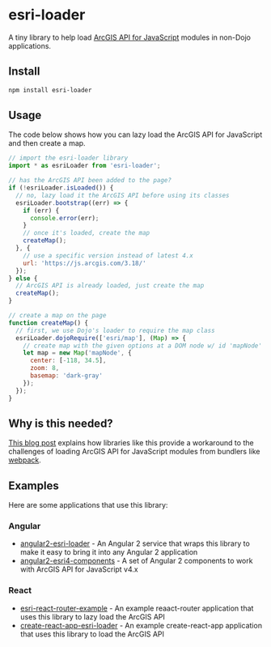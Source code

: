 # esri-loader
A tiny library to help load [ArcGIS API for JavaScript](https://developers.arcgis.com/javascript/) modules in non-Dojo applications.

## Install
```bash
npm install esri-loader
```

## Usage
The code below shows how you can lazy load the ArcGIS API for JavaScript and then create a map.

```js
// import the esri-loader library
import * as esriLoader from 'esri-loader';

// has the ArcGIS API been added to the page?
if (!esriLoader.isLoaded()) {
  // no, lazy load it the ArcGIS API before using its classes
  esriLoader.bootstrap((err) => {
    if (err) {
      console.error(err);
    }
    // once it's loaded, create the map
    createMap();
  }, {
    // use a specific version instead of latest 4.x
    url: 'https://js.arcgis.com/3.18/'
  });
} else {
  // ArcGIS API is already loaded, just create the map
  createMap();
}

// create a map on the page
function createMap() {
  // first, we use Dojo's loader to require the map class
  esriLoader.dojoRequire(['esri/map'], (Map) => {
    // create map with the given options at a DOM node w/ id 'mapNode' 
    let map = new Map('mapNode', {
      center: [-118, 34.5],
      zoom: 8,
      basemap: 'dark-gray'
    });
  });
}
```

## Why is this needed?
[This blog post](http://tomwayson.com/2016/11/27/using-the-arcgis-api-for-javascript-in-applications-built-with-webpack/) explains how libraries like this provide a workaround to the challenges of loading ArcGIS API for JavaScript modules from bundlers like [webpack](http://webpack.github.io/).

## Examples
Here are some applications that use this library:

### Angular
 - [angular2-esri-loader](https://github.com/tomwayson/angular2-esri-loader) - An Angular 2 service that wraps this library to make it easy to bring it into any Angular 2 application
 - [angular2-esri4-components](https://github.com/kgs916/angular2-esri4-components) - A set of Angular 2 components to work with ArcGIS API for JavaScript v4.x

### React
 - [esri-react-router-example](https://github.com/tomwayson/esri-react-router-example) - An example reaact-router application that uses this library to lazy load the ArcGIS API
 - [create-react-app-esri-loader](https://github.com/davetimmins/create-react-app-esri-loader/) - An example create-react-app application that uses this library to load the ArcGIS API

